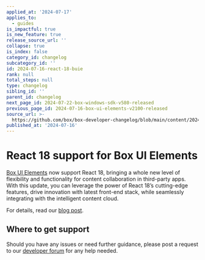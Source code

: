 ```yaml
---
applied_at: '2024-07-17'
applies_to:
  - guides
is_impactful: true
is_new_feature: true
release_source_url: ''
collapse: true
is_index: false
category_id: changelog
subcategory_id: ''
id: 2024-07-16-react-18-buie
rank: null
total_steps: null
type: changelog
sibling_id: ''
parent_id: changelog
next_page_id: 2024-07-22-box-windows-sdk-v580-released
previous_page_id: 2024-07-16-box-ui-elements-v2100-released
source_url: >-
  https://github.com/box/box-developer-changelog/blob/main/content/2024/07-16-react-18-buie.md
published_at: '2024-07-16'
---
```

# React 18 support for Box UI Elements

[Box UI Elements][1] now support React 18, bringing a whole new level of flexibility and functionality for content collaboration in third-party apps.
With this update, you can leverage the power of React 18’s cutting-edge features, drive innovation with latest front-end stack, while seamlessly integrating with the intelligent content cloud.

<!-- more -->

For details, read our [blog post][2].

## Where to get support

Should you have any issues or need further guidance, please post a request to our [developer forum][2] for any help needed.

[1]: g://embed/ui-elements
[2]: https://medium.com/box-developer-blog/seamless-integration-box-ui-elements-and-react-18-compatibility-4db97a09ff01
[3]: https://forum.box.com/